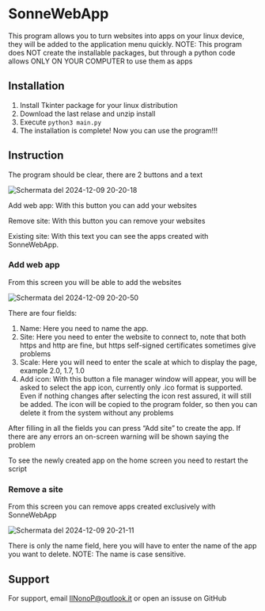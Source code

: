 # SonneWebApp
This program allows you to turn websites into apps on your linux device, they will be added to the application menu quickly. NOTE: This program does NOT create the installable packages, but through a python code allows ONLY ON YOUR COMPUTER to use them as apps


## Installation

1) Install Tkinter package for your linux distribution
2) Download the last relase and unzip install
3) Execute ```python3 main.py```
4) The installation is complete! Now you can use the program!!!
## Instruction
The program should be clear, there are 2 buttons and a text

![Schermata del 2024-12-09 20-20-18](https://github.com/user-attachments/assets/e6446738-cdc0-4d5e-ac69-1c66d57bb947)


Add web app: With this button you can add your websites

Remove site: With this button you can remove your websites

Existing site: With this text you can see the apps created with SonneWebApp.

### Add web app
From this screen you will be able to add the websites

![Schermata del 2024-12-09 20-20-50](https://github.com/user-attachments/assets/1671ff10-9aa4-4e30-bfff-538660526b73)


There are four fields:
1) Name: Here you need to name the app.
2) Site: Here you need to enter the website to connect to, note that both https and http are fine, but https self-signed certificates sometimes give problems
3) Scale: Here you will need to enter the scale at which to display the page, example 2.0, 1.7, 1.0
4) Add icon: With this button a file manager window will appear, you will be asked to select the app icon, currently only .ico format is supported. Even if nothing changes after selecting the icon rest assured, it will still be added. The icon will be copied to the program folder, so then you can delete it from the system without any problems

After filling in all the fields you can press “Add site” to create the app. If there are any errors an on-screen warning will be shown saying the problem

To see the newly created app on the home screen you need to restart the script

### Remove a site
From this screen you can remove apps created exclusively with SonneWebApp

![Schermata del 2024-12-09 20-21-11](https://github.com/user-attachments/assets/88776f4e-b8d6-4bbe-a510-2bf2235cff41)



There is only the name field, here you will have to enter the name of the app you want to delete. NOTE: The name is case sensitive.
## Support

For support, email IlNonoP@outlook.it or open an issuse on GitHub

